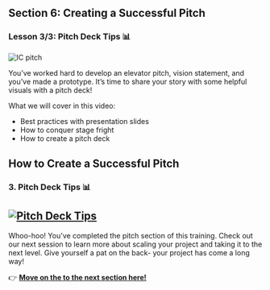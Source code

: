 ## Section 6: Creating a Successful Pitch
### Lesson 3/3: Pitch Deck Tips 📊

![IC pitch](https://user-images.githubusercontent.com/18564645/134086558-45f4781e-c46d-407d-bbe9-ac4f17024f7d.png)

You’ve worked hard to develop an elevator pitch, vision statement, and you’ve made a prototype. It’s time to share your story with some helpful visuals with a pitch deck!


What we will cover in this video: 

- Best practices with presentation slides
- How to conquer stage fright
- How to create a pitch deck

## How to Create a Successful Pitch 

### 3. Pitch Deck Tips 📊

[![Pitch Deck Tips](https://user-images.githubusercontent.com/18564645/134136089-0a7904b6-5170-4878-9836-2fca07ba2dd9.png)](https://youtu.be/TZueKclb73Y "Pitch Deck Tips")
---

Whoo-hoo! You've completed the pitch section of this training. Check out our next session to learn more about scaling your project and taking it to the next level. Give yourself a pat on the back- your project has come a long way!

👉 [**Move on the to the next section here!**](../../7-Next-Level/README.md) 
